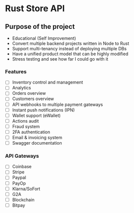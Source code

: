 # Rust Store API

## Purpose of the project
- Educational (Self Improvement)
- Convert multiple backend projects written in Node to Rust
- Support multi-tenancy instead of deploying multiple DBs
- Have a unified product model that can be highly modified
- Stress testing and see how far I could go with it


### Features
- [ ] Inventory control and management
- [ ] Analytics
- [ ] Orders overview 
- [ ] Customers overview
- [ ] API webhooks to multiple payment gateways
- [ ] Instant push notifications (IPN)
- [ ] Wallet support (eWallet)
- [ ] Actions audit
- [ ] Fraud system
- [ ] 2FA authentication
- [ ] Email & invoicing system
- [ ] Swagger documentation

### API Gateways
- [ ] Coinbase
- [ ] Stripe
- [ ] Paypal
- [ ] PayOp
- [ ] Klarna/SoFort
- [ ] G2A
- [ ] Blockchain
- [ ] Bitpay